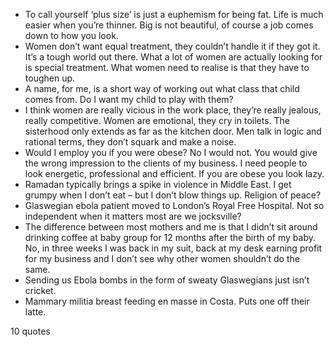  - To call yourself ‘plus size’ is just a euphemism for being fat. Life is much easier when you’re thinner. Big is not beautiful, of course a job comes down to how you look.
 - Women don’t want equal treatment, they couldn’t handle it if they got it. It’s a tough world out there. What a lot of women are actually looking for is special treatment. What women need to realise is that they have to toughen up.
 - A name, for me, is a short way of working out what class that child comes from. Do I want my child to play with them?
 - I think women are really vicious in the work place, they’re really jealous, really competitive. Women are emotional, they cry in toilets. The sisterhood only extends as far as the kitchen door. Men talk in logic and rational terms, they don’t squark and make a noise.
 - Would I employ you if you were obese? No I would not. You would give the wrong impression to the clients of my business. I need people to look energetic, professional and efficient. If you are obese you look lazy.
 - Ramadan typically brings a spike in violence in Middle East. I get grumpy when I don’t eat – but I don’t blow things up. Religion of peace?
 - Glaswegian ebola patient moved to London’s Royal Free Hospital. Not so independent when it matters most are we jocksville?
 - The difference between most mothers and me is that I didn’t sit around drinking coffee at baby group for 12 months after the birth of my baby. No, in three weeks I was back in my suit, back at my desk earning profit for my business and I don’t see why other women shouldn’t do the same.
 - Sending us Ebola bombs in the form of sweaty Glaswegians just isn’t cricket.
 - Mammary militia breast feeding en masse in Costa. Puts one off their latte.

10 quotes